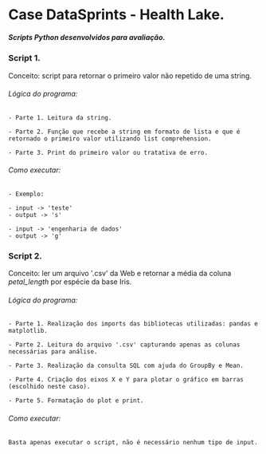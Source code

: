 # Case DataSprints - Health Lake.

##### Scripts Python desenvolvidos para avaliação.

### **Script 1.** 

Conceito: script para retornar o primeiro valor não repetido de uma string. 

  ###### Lógica do programa: 

    - Parte 1. Leitura da string. 

    - Parte 2. Função que recebe a string em formato de lista e que é retornado o primeiro valor utilizando list comprehension. 

    - Parte 3. Print do primeiro valor ou tratativa de erro. 

  ###### Como executar: 

    - Exemplo:
    
    - input -> 'teste'
    - output -> 's'
    
    - input -> 'engenharia de dados'
    - output -> 'g'

### **Script 2.** 

Conceito: ler um arquivo '.csv' da Web e retornar a média da coluna *petal_length* por espécie da base Iris. 

  ###### Lógica do programa: 

    - Parte 1. Realização dos imports das bibliotecas utilizadas: pandas e matplotlib.

    - Parte 2. Leitura do arquivo '.csv' capturando apenas as colunas necessárias para análise. 

    - Parte 3. Realização da consulta SQL com ajuda do GroupBy e Mean. 

    - Parte 4. Criação dos eixos X e Y para plotar o gráfico em barras (escolhido neste caso).

    - Parte 5. Formatação do plot e print. 

  ###### Como executar: 

    Basta apenas executar o script, não é necessário nenhum tipo de input.
